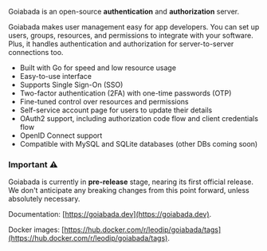 Goiabada is an open-source **authentication** and **authorization** server. 

Goiabada makes user management easy for app developers. You can set up users, groups, resources, and permissions to integrate with your software. Plus, it handles authentication and authorization for server-to-server connections too.

- Built with Go for speed and low resource usage
- Easy-to-use interface
- Supports Single Sign-On (SSO)
- Two-factor authentication (2FA) with one-time passwords (OTP)
- Fine-tuned control over resources and permissions
- Self-service account page for users to update their details
- OAuth2 support, including authorization code flow and client credentials flow
- OpenID Connect support
- Compatible with MySQL and SQLite databases (other DBs coming soon)

### Important ⚠️

Goiabada is currently in **pre-release** stage, nearing its first official release. We don't anticipate any breaking changes from this point forward, unless absolutely necessary.

Documentation: [https://goiabada.dev](https://goiabada.dev).

Docker images: [https://hub.docker.com/r/leodip/goiabada/tags](https://hub.docker.com/r/leodip/goiabada/tags).
